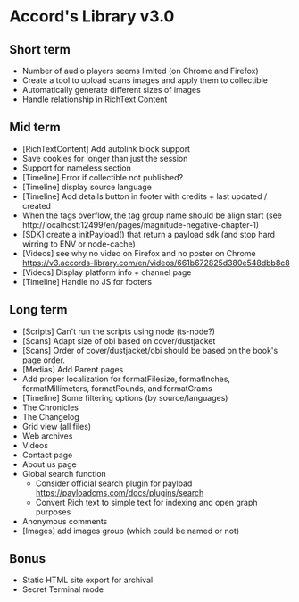 # Accord's Library v3.0

## Short term

- Number of audio players seems limited (on Chrome and Firefox)
- Create a tool to upload scans images and apply them to collectible
- Automatically generate different sizes of images
- Handle relationship in RichText Content

## Mid term

- [RichTextContent] Add autolink block support
- Save cookies for longer than just the session
- Support for nameless section
- [Timeline] Error if collectible not published?
- [Timeline] display source language
- [Timeline] Add details button in footer with credits + last updated / created
- When the tags overflow, the tag group name should be align start (see http://localhost:12499/en/pages/magnitude-negative-chapter-1)
- [SDK] create a initPayload() that return a payload sdk (and stop hard wirring to ENV or node-cache)
- [Videos] see why no video on Firefox and no poster on Chrome https://v3.accords-library.com/en/videos/661b672825d380e548dbb8c8
- [Videos] Display platform info + channel page
- [Timeline] Handle no JS for footers

## Long term

- [Scripts] Can't run the scripts using node (ts-node?)
- [Scans] Adapt size of obi based on cover/dustjacket
- [Scans] Order of cover/dustjacket/obi should be based on the book's page order.
- [Medias] Add Parent pages
- Add proper localization for formatFilesize, formatInches, formatMillimeters, formatPounds, and formatGrams
- [Timeline] Some filtering options (by source/languages)
- The Chronicles
- The Changelog
- Grid view (all files)
- Web archives
- Videos
- Contact page
- About us page
- Global search function
  - Consider official search plugin for payload https://payloadcms.com/docs/plugins/search
  - Convert Rich text to simple text for indexing and open graph purposes
- Anonymous comments
- [Images] add images group (which could be named or not)

## Bonus

- Static HTML site export for archival
- Secret Terminal mode
